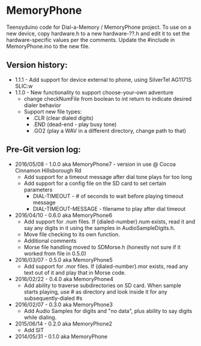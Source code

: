 # MemoryPhone

Teensyduino code for Dial-a-Memory / MemoryPhone project.
To use on a new device, copy hardware.h to a new hardware-??.h and edit it to set the
hardware-specific values per the comments.  Update the #include in MemoryPhone.ino to
the new file.

## Version history:
- 1.1.1 - Add support for device external to phone, using SilverTel AG1171S SLIC:w
- 1.1.0 - New functionality to support choose-your-own adventure
  * change checkNumFile from boolean to int return to indicate desired dialer behavior         
  * Support new file types:
    * .CLR (clear dialed digits)
    * .END (dead-end - play busy tone)
    * .GO2 (play a WAV in a different directory, change path to that)

## Pre-Git version log:
- 2016/05/08 - 1.0.0 aka MemoryPhone7 - version in use @ Cocoa Cinnamon Hillsborough Rd
  - Add support for a timeout message after dial tone plays for too long
  - Add support for a config file on the SD card to set certain parameters
    * DIAL-TIMEOUT - # of seconds to wait before playing timeout message
    * DIAL-TIMEOUT-MESSAGE - filename to play after dial timeout
- 2016/04/10 - 0.6.0 aka MemoryPhone6
  - Add support for .num files. If {dialed-number}.num exists, read it and say any digits in it using the samples in AudioSampleDigits.h.  
  - Move file checking to its own function.
  - Additional comments
  - Morse file handling moved to SDMorse.h (honestly not sure if it worked from file in 0.5.0)
- 2016/03/07 - 0.5.0 aka MemoryPhone5
  - Add support for .mor files.  If {dialed-number}.mor exists, read any text out of it and play that in Morse code.
- 2016/02/22 - 0.4.0 aka MemoryPhone4
  - Add ability to traverse subdirectories on SD card.  When sample starts playing, use # as directory and look inside it for any subsequently-dialed #s
- 2016/02/07 - 0.3.0 aka MemoryPhone3
  - Add Audio Samples for digits and "no data", plus ability to say digits while dialing.
- 2015/06/14 - 0.2.0 aka MemoryPhone2
  - Add SIT
- 2014/05/31 - 0.1.0 aka MemoryPhone
